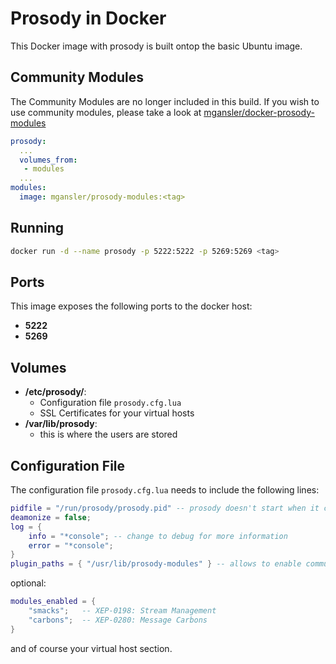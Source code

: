 # Prosody in Docker #

This Docker image with prosody is built ontop the basic Ubuntu image.

## Community Modules
The Community Modules are no longer included in this build.
If you wish to use community modules, please take a look at [mgansler/docker-prosody-modules](https://github.com/mgansler/docker-prosody-modules)

```YAML
prosody:
  ...
  volumes_from:
   - modules
  ...
modules:
  image: mgansler/prosody-modules:<tag>
```

## Running ##

```bash
docker run -d --name prosody -p 5222:5222 -p 5269:5269 <tag>
```

## Ports ##

This image exposes the following ports to the docker host:

* __5222__
* __5269__

## Volumes ##

* __/etc/prosody/__:
    - Configuration file `prosody.cfg.lua`
    - SSL Certificates for your virtual hosts
* __/var/lib/prosody__:
    - this is where the users are stored

## Configuration File ##

The configuration file `prosody.cfg.lua` needs to include the following lines:
```lua
pidfile = "/run/prosody/prosody.pid" -- prosody doesn't start when it can't write to the directory
deamonize = false;
log = {
    info = "*console"; -- change to debug for more information
    error = "*console";
}
plugin_paths = { "/usr/lib/prosody-modules" } -- allows to enable community plugins
```

optional:
```lua
modules_enabled = {
    "smacks";   -- XEP-0198: Stream Management
    "carbons";  -- XEP-0280: Message Carbons
}
```

and of course your virtual host section.